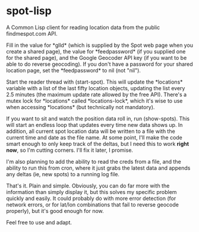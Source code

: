 # spot-lisp
A Common Lisp client for reading location data from the public findmespot.com API.

Fill in the value for \*glld\* (which is supplied by the Spot web page
when you create a shared page), the value for \*feedpassword\* (if you
supplied one for the shared page), and the Google Geocoder API key (if
you want to be able to do reverse geocoding).  If you don't have a
password for your shared location page, set the \*feedpassword\* to
nil (not "nil").

Start the reader thread with (start-spot).  This will update the
\*locations\* variable with a list of the last fifty location objects,
updating the list every 2.5 minutes (the maximum update rate allowed
by the free API).  There's a mutex lock for \*locations\* called
\*locations-lock\*, which it's wise to use when accessing
\*locations\* (but technically not mandatory).

If you want to sit and watch the position data roll in, run
(show-spots).  This will start an endless loop that updates every time
new data shows up. In addition, all current spot location data will be
written to a file with the current time and date as the file name. At
some point, I'll make the code smart enough to only keep track of the
deltas, but I need this to work **right now**, so I'm cutting corners.
I'll fix it later, I promise.

I'm also planning to add the ability to read the creds from a file,
and the ability to run this from cron, where it just grabs the latest
data and appends any deltas (ie, new spots) to a running log file.

That's it.  Plain and simple.  Obviously, you can do far more with the
information than simply display it, but this solves my specific
problem quickly and easily.  It could probably do with more error
detection (for network errors, or for lat/lon combinations that fail
to reverse geocode properly), but it's good enough for now.

Feel free to use and adapt.

